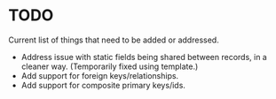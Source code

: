 TODO
====

Current list of things that need to be added or addressed.

 - Address issue with static fields being shared between records, in a cleaner way.
    (Temporarily fixed using template.)
 - Add support for foreign keys/relationships.
 - Add support for composite primary keys/ids.
